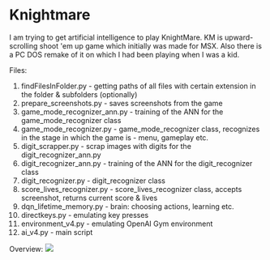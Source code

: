 # Knightmare

I am trying to get artificial intelligence to play KnightMare. KM is upward-scrolling shoot 'em up game which initially was made for MSX. Also there is a PC DOS remake of it     on which I had been playing when I was a kid. 

Files:
1. findFilesInFolder.py - getting paths of all files with certain extension in the folder & subfolders (optionally)
2. prepare_screenshots.py - saves screenshots from the game
3. game_mode_recognizer_ann.py - training of the ANN for the game_mode_recognizer class
4. game_mode_recognizer.py - game_mode_recognizer class, recognizes in the stage in which the game is - menu, gameplay etc.
5. digit_scrapper.py - scrap images with digits for the digit_recognizer_ann.py
6. digit_recognizer_ann.py - training of the ANN for the digit_recognizer class
7. digit_recognizer.py - digit_recognizer class
8. score_lives_recognizer.py - score_lives_recognizer class, accepts screenshot, returns current score & lives
9. dqn_lifetime_memory.py - brain: choosing actions, learning etc.
10. directkeys.py - emulating key presses
11. environment_v4.py - emulating OpenAI Gym environment
12. ai_v4.py - main script

Overview:
[![](http://img.youtube.com/vi/zj6Cd77lw5Y/0.jpg)](http://www.youtube.com/watch?v=zj6Cd77lw5Y "")
